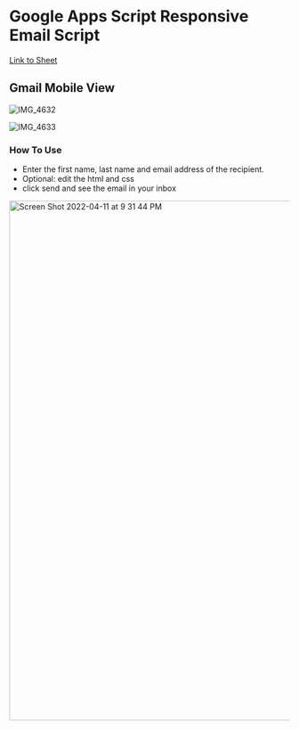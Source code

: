 # Google Apps Script Responsive Email Script

[Link to Sheet](https://docs.google.com/spreadsheets/d/1Z9_PK-8sdS-NA6A5CMf-SOs3sSNg2mvChoE2Vc1jROM/edit?usp=sharing)


## Gmail Mobile View
![IMG_4632](https://user-images.githubusercontent.com/34630856/162881703-85e90f79-4e6c-44fe-9346-b0516fdc1116.jpg)

![IMG_4633](https://user-images.githubusercontent.com/34630856/162881694-e38c45a9-5689-448a-81b8-68aebb221dcd.jpg)


### How To Use

- Enter the first name, last name and email address of the recipient.
- Optional: edit the html and css
- click send and see the email in your inbox

<img width="933" alt="Screen Shot 2022-04-11 at 9 31 44 PM" src="https://user-images.githubusercontent.com/34630856/162881088-6afb9539-c4c1-4ebb-b394-ddca940f6675.png">
